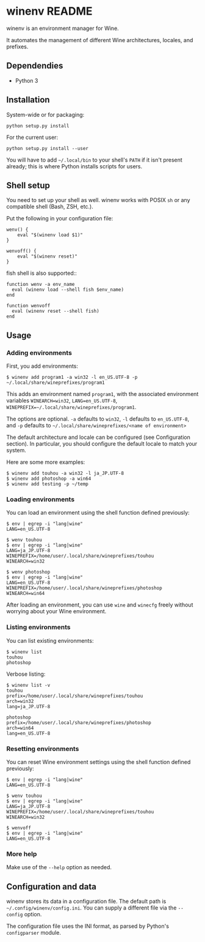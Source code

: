 winenv README
=============

winenv is an environment manager for Wine.

It automates the management of different Wine architectures, locales, and
prefixes.

Dependendies
------------

- Python 3

Installation
------------

System-wide or for packaging:

    python setup.py install

For the current user:

    python setup.py install --user

You will have to add `~/.local/bin` to your shell's `PATH` if it isn't present
already; this is where Python installs scripts for users.

Shell setup
-----------

You need to set up your shell as well.  winenv works with POSIX `sh` or any
compatible shell (Bash, ZSH, etc.).

Put the following in your configuration file:

    wenv() {
        eval "$(winenv load $1)"
    }

    wenvoff() {
        eval "$(winenv reset)"
    }

fish shell is also supported::

    function wenv -a env_name
      eval (winenv load --shell fish $env_name)
    end

    function wenvoff
      eval (winenv reset --shell fish)
    end

Usage
-----

### Adding environments

First, you add environments:

    $ winenv add program1 -a win32 -l en_US.UTF-8 -p ~/.local/share/wineprefixes/program1

This adds an environment named `program1`, with the associated environment
variables `WINEARCH=win32`, `LANG=en_US.UTF-8`,
`WINEPREFIX=~/.local/share/wineprefixes/program1`.

The options are optional.  `-a` defaults to `win32`, `-l` defaults to
`en_US.UTF-8`, and `-p` defaults to `~/.local/share/wineprefixes/<name of environment>`

The default architecture and locale can be configured (see Configuration
section).  In particular, you should configure the default locale to match your
system.

Here are some more examples:

    $ winenv add touhou -a win32 -l ja_JP.UTF-8
    $ winenv add photoshop -a win64
    $ winenv add testing -p ~/temp

### Loading environments

You can load an environment using the shell function defined previously:

    $ env | egrep -i "lang|wine"
    LANG=en_US.UTF-8

    $ wenv touhou
    $ env | egrep -i "lang|wine"
    LANG=ja_JP.UTF-8
    WINEPREFIX=/home/user/.local/share/wineprefixes/touhou
    WINEARCH=win32

    $ wenv photoshop
    $ env | egrep -i "lang|wine"
    LANG=en_US.UTF-8
    WINEPREFIX=/home/user/.local/share/wineprefixes/photoshop
    WINEARCH=win64

After loading an environment, you can use `wine` and `winecfg` freely without
worrying about your Wine environment.

### Listing environments

You can list existing environments:

    $ winenv list
    touhou
    photoshop

Verbose listing:

    $ winenv list -v
    touhou
    prefix=/home/user/.local/share/wineprefixes/touhou
    arch=win32
    lang=ja_JP.UTF-8

    photoshop
    prefix=/home/user/.local/share/wineprefixes/photoshop
    arch=win64
    lang=en_US.UTF-8

### Resetting environments

You can reset Wine environment settings using the shell function defined previously:

    $ env | egrep -i "lang|wine"
    LANG=en_US.UTF-8

    $ wenv touhou
    $ env | egrep -i "lang|wine"
    LANG=ja_JP.UTF-8
    WINEPREFIX=/home/user/.local/share/wineprefixes/touhou
    WINEARCH=win32

    $ wenvoff
    $ env | egrep -i "lang|wine"
    LANG=en_US.UTF-8

### More help

Make use of the `--help` option as needed.

Configuration and data
----------------------

winenv stores its data in a configuration file.  The default path is
`~/.config/winenv/config.ini`.  You can supply a different file via the
`--config` option.

The configuration file uses the INI format, as parsed by Python's `configparser`
module.
